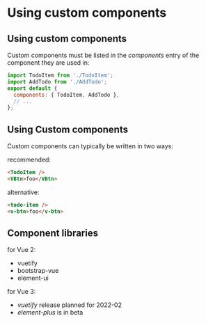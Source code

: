 # Using custom components

## Using custom components

Custom components must be listed in the _components_ entry of the component they are used in:

```js
import TodoItem from './TodoItem';
import AddTodo from './AddTodo';
export default {
  components: { TodoItem, AddTodo },
  // ...
};
```

## Using Custom components

Custom components can typically be written in two ways:

recommended:

<!-- prettier-ignore -->
```html
<TodoItem />
<VBtn>foo</VBtn>
```

alternative:

<!-- prettier-ignore -->
```html
<todo-item />
<v-btn>foo</v-btn>
```

## Component libraries

for Vue 2:

- vuetify
- bootstrap-vue
- element-ui

for Vue 3:

- _vuetify_ release planned for 2022-02
- _element-plus_ is in beta
